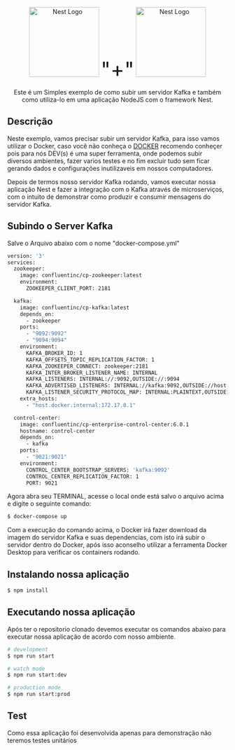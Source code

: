 <p align="center">
  <a href="http://nestjs.com/" target="blank"><img src="https://nestjs.com/img/logo_text.svg" width="160" alt="Nest Logo" /></a> 
  <font size=48>"+"</font> 
  <img src="https://www.indellient.com/wp-content/uploads/2020/10/20201021_Introduction-to-Apache-Kafka_BLOG-FEATURED-IMAGE.jpg" width="160" alt="Nest Logo" />
</p>

[circleci-image]: https://img.shields.io/circleci/build/github/nestjs/nest/master?token=abc123def456
[circleci-url]: https://circleci.com/gh/nestjs/nest

  <p align="center">Este é um Simples exemplo de como subir um servidor Kafka e também como utiliza-lo em uma aplicação NodeJS com o framework Nest.</p>
    
  <!--[![Backers on Open Collective](https://opencollective.com/nest/backers/badge.svg)](https://opencollective.com/nest#backer)
  [![Sponsors on Open Collective](https://opencollective.com/nest/sponsors/badge.svg)](https://opencollective.com/nest#sponsor)-->

## Descrição

Neste exemplo, vamos precisar subir um servidor Kafka, para isso vamos utilizar o Docker, caso você não conheça o [DOCKER](https://www.docker.com/) recomendo conheçer pois para nós DEV(s) é uma super ferramenta, onde podemos subir diversos ambientes, fazer varios testes e no fim excluir tudo sem ficar gerando dados e configurações inutilizaveis em nossos computadores.

Depois de termos nosso servidor Kafka rodando, vamos executar nossa aplicação Nest e fazer a integração com o Kafka através de microserviços, com o intuito de demonstrar como produzir e consumir mensagens do servidor Kafka.

## Subindo o Server Kafka


Salve o Arquivo abaixo com o nome "docker-compose.yml"

```bash
version: '3'
services:
  zookeeper:
    image: confluentinc/cp-zookeeper:latest
    environment:
      ZOOKEEPER_CLIENT_PORT: 2181

  kafka:
    image: confluentinc/cp-kafka:latest
    depends_on:
      - zookeeper
    ports:
      - "9092:9092"
      - "9094:9094"
    environment:
      KAFKA_BROKER_ID: 1
      KAFKA_OFFSETS_TOPIC_REPLICATION_FACTOR: 1
      KAFKA_ZOOKEEPER_CONNECT: zookeeper:2181
      KAFKA_INTER_BROKER_LISTENER_NAME: INTERNAL
      KAFKA_LISTENERS: INTERNAL://:9092,OUTSIDE://:9094
      KAFKA_ADVERTISED_LISTENERS: INTERNAL://kafka:9092,OUTSIDE://host.docker.internal:9094
      KAFKA_LISTENER_SECURITY_PROTOCOL_MAP: INTERNAL:PLAINTEXT,OUTSIDE:PLAINTEXT
    extra_hosts:
      - "host.docker.internal:172.17.0.1"

  control-center:
    image: confluentinc/cp-enterprise-control-center:6.0.1
    hostname: control-center
    depends_on:
      - kafka
    ports:
      - "9021:9021"
    environment:
      CONTROL_CENTER_BOOTSTRAP_SERVERS: 'kafka:9092'
      CONTROL_CENTER_REPLICATION_FACTOR: 1
      PORT: 9021
```

Agora abra seu TERMINAL, acesse o local onde está salvo o arquivo acima e digite o seguinte comando:

```bash
$ docker-compose up
```

Com a execução do comando acima, o Docker irá fazer download da imagem do servidor Kafka e suas dependencias, com isto irá subir o servidor dentro do Docker, após isso aconselho utilizar a ferramenta Docker Desktop para verificar os containers rodando.



## Instalando nossa aplicação

```bash
$ npm install
```

## Executando nossa aplicação

Após ter o repositorio clonado devemos executar os comandos abaixo para executar nossa aplicação de acordo com nosso ambiente.

```bash
# development
$ npm run start

# watch mode
$ npm run start:dev

# production mode
$ npm run start:prod
```

## Test

Como essa aplicação foi desenvolvida apenas para demonstração não teremos testes unitários

